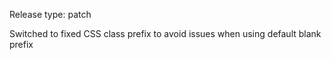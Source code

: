 Release type: patch

Switched to fixed CSS class prefix to avoid issues when using default blank prefix